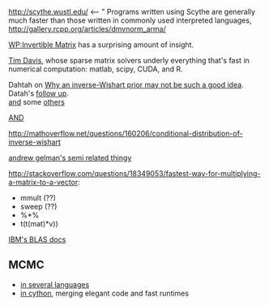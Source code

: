 


http://scythe.wustl.edu/ <-- " Programs written using Scythe are generally much faster than those written in commonly used interpreted languages, 
http://gallery.rcpp.org/articles/dmvnorm_arma/ 

[WP:Invertible Matrix](https://en.wikipedia.org/wiki/Invertible_matrix#Blockwise_inversion) has a surprising amount of insight.

[Tim Davis](http://www.cise.ufl.edu/research/sparse/), whose sparse matrix solvers underly everything that's fast in numerical computation: matlab, scipy, CUDA, and R.

Dahtah on [Why an inverse-Wishart prior may not be such a good idea](http://dahtah.wordpress.com/2012/03/07/why-an-inverse-wishart-prior-may-not-be-such-a-good-idea/).  
Datah's [follow up](https://dahtah.wordpress.com/2012/08/22/priors-of-convenience/).  
[and](http://andrewgelman.com/2012/08/29/more-on-scaled-inverse-wishart-and-prior-independence/) some [others](http://www.themattsimpson.com/2012/08/20/prior-distributions-for-covariance-matrices-the-scaled-inverse-wishart-prior/)  

[AND](http://www.statsblogs.com/2012/08/22/the-scaled-inverse-wishart-prior-distribution-for-a-covariance-matrix-in-a-hierarchical-model/)

http://mathoverflow.net/questions/160206/conditional-distribution-of-inverse-wishart

[andrew gelman's semi related thingy](http://andrewgelman.com/2006/09/01/modeling_the_gr/)

http://stackoverflow.com/questions/18349053/fastest-way-for-multiplying-a-matrix-to-a-vector:

* mmult (??)
* sweep (??)
* %*%
* t(t(mat)*v))

[IBM's BLAS docs](http://publib.boulder.ibm.com/infocenter/clresctr/vxrx/index.jsp?topic=%2Fcom.ibm.cluster.essl.v5r2.essl100.doc%2Fam5gr_sksubs.htm)



MCMC
------

* [in several languages](http://darrenjw.wordpress.com/2011/07/16/gibbs-sampler-in-various-languages-revisited/)
* [in cython](http://pyinsci.blogspot.ca/2010/12/efficcient-mcmc-in-python.html), merging elegant code and fast runtimes
